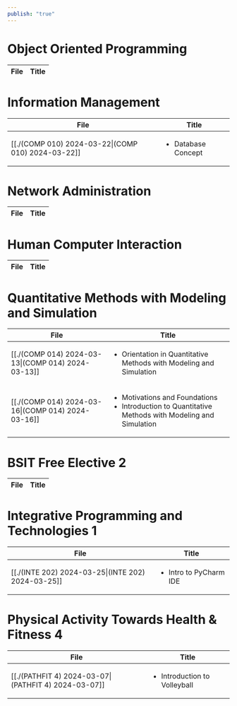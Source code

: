 ```yaml
---
publish: "true"
---
```

# Object Oriented Programming

| File | Title |
| ---- | ----- |


# Information Management

| File                                                                                   | Title                              |
| -------------------------------------------------------------------------------------- | ---------------------------------- |
| [[./(COMP 010) 2024-03-22\|(COMP 010) 2024-03-22]] | <ul><li>Database Concept</li></ul> |


# Network Administration

| File | Title |
| ---- | ----- |


# Human Computer Interaction

| File | Title |
| ---- | ----- |


# Quantitative Methods with Modeling and Simulation

| File                                                                                   | Title                                                                                                                   |
| -------------------------------------------------------------------------------------- | ----------------------------------------------------------------------------------------------------------------------- |
| [[./(COMP 014) 2024-03-13\|(COMP 014) 2024-03-13]] | <ul><li>Orientation in Quantitative Methods with Modeling and Simulation</li></ul>                                      |
| [[./(COMP 014) 2024-03-16\|(COMP 014) 2024-03-16]] | <ul><li>Motivations and Foundations</li><li>Introduction to Quantitative Methods with Modeling and Simulation</li></ul> |


# BSIT Free Elective 2

| File | Title |
| ---- | ----- |


# Integrative Programming and Technologies 1

| File                                                                                   | Title                                  |
| -------------------------------------------------------------------------------------- | -------------------------------------- |
| [[./(INTE 202) 2024-03-25\|(INTE 202) 2024-03-25]] | <ul><li>Intro to PyCharm IDE</li></ul> |


# Physical Activity Towards Health & Fitness 4

| File                                                                                     | Title                                        |
| ---------------------------------------------------------------------------------------- | -------------------------------------------- |
| [[./(PATHFIT 4) 2024-03-07\|(PATHFIT 4) 2024-03-07]] | <ul><li>Introduction to Volleyball</li></ul> |

